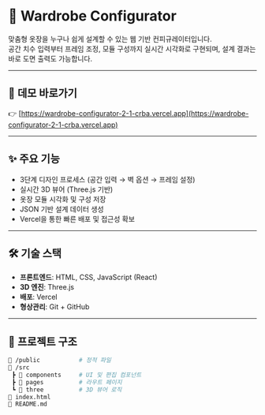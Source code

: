# 🧰 Wardrobe Configurator

맞춤형 옷장을 누구나 쉽게 설계할 수 있는 웹 기반 컨피규레이터입니다.  
공간 치수 입력부터 프레임 조정, 모듈 구성까지 실시간 시각화로 구현되며, 설계 결과는 바로 도면 출력도 가능합니다.

---

## 🔗 데모 바로가기

👉 [https://wardrobe-configurator-2-1-crba.vercel.app](https://wardrobe-configurator-2-1-crba.vercel.app)

---

## ✨ 주요 기능

- 3단계 디자인 프로세스 (공간 입력 → 벽 옵션 → 프레임 설정)
- 실시간 3D 뷰어 (Three.js 기반)
- 옷장 모듈 시각화 및 구성 저장
- JSON 기반 설계 데이터 생성
- Vercel을 통한 빠른 배포 및 접근성 확보

---

## 🛠 기술 스택

- **프론트엔드**: HTML, CSS, JavaScript (React)
- **3D 엔진**: Three.js
- **배포**: Vercel
- **형상관리**: Git + GitHub

---

## 📂 프로젝트 구조

```bash
📁 /public           # 정적 파일
📁 /src
 ┣ 📁 components     # UI 및 편집 컴포넌트
 ┣ 📁 pages          # 라우트 페이지
 ┗ 📁 three          # 3D 뷰어 로직
📄 index.html
📄 README.md
